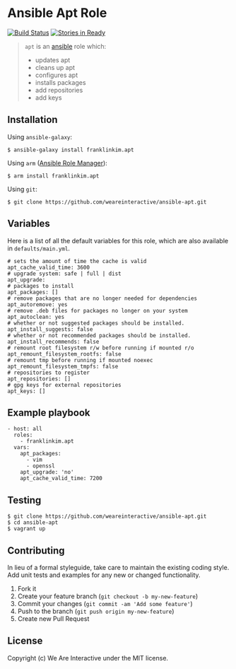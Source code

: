 # Ansible Apt Role

[![Build Status](https://travis-ci.org/weareinteractive/ansible-apt.png?branch=master)](https://travis-ci.org/weareinteractive/ansible-apt)
[![Stories in Ready](https://badge.waffle.io/weareinteractive/ansible-apt.svg?label=ready&title=Ready)](http://waffle.io/weareinteractive/ansible-apt)

> `apt` is an [ansible](http://www.ansible.com) role which: 
> 
> * updates apt 
> * cleans up apt
> * configures apt
> * installs packages
> * add repositories
> * add keys

## Installation

Using `ansible-galaxy`:

```
$ ansible-galaxy install franklinkim.apt
```

Using `arm` ([Ansible Role Manager](https://github.com/mirskytech/ansible-role-manager/)):

```
$ arm install franklinkim.apt
```

Using `git`:

```
$ git clone https://github.com/weareinteractive/ansible-apt.git
```

## Variables

Here is a list of all the default variables for this role, which are also available in `defaults/main.yml`.

```
# sets the amount of time the cache is valid
apt_cache_valid_time: 3600
# upgrade system: safe | full | dist
apt_upgrade:
# packages to install
apt_packages: []
# remove packages that are no longer needed for dependencies
apt_autoremove: yes
# remove .deb files for packages no longer on your system
apt_autoclean: yes
# whether or not suggested packages should be installed.
apt_install_suggests: false
# whether or not recommended packages should be installed.
apt_install_recommends: false
# remount root filesystem r/w before running if mounted r/o
apt_remount_filesystem_rootfs: false
# remount tmp before running if mounted noexec
apt_remount_filesystem_tmpfs: false
# repositories to register
apt_repositories: []
# gpg keys for external repositories
apt_keys: []
```

## Example playbook

```
- host: all
  roles: 
    - franklinkim.apt
  vars:
    apt_packages:
      - vim
      - openssl
    apt_upgrade: 'no'
    apt_cache_valid_time: 7200 
```

## Testing

```
$ git clone https://github.com/weareinteractive/ansible-apt.git
$ cd ansible-apt
$ vagrant up
```

## Contributing
In lieu of a formal styleguide, take care to maintain the existing coding style. Add unit tests and examples for any new or changed functionality.

1. Fork it
2. Create your feature branch (`git checkout -b my-new-feature`)
3. Commit your changes (`git commit -am 'Add some feature'`)
4. Push to the branch (`git push origin my-new-feature`)
5. Create new Pull Request

## License
Copyright (c) We Are Interactive under the MIT license.
